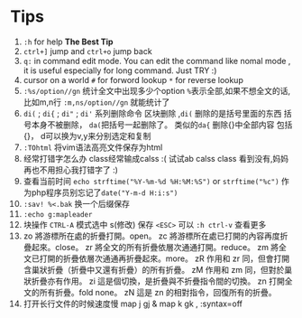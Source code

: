 # Tips

01.  `:h` for help **The Best Tip**
02.  `ctrl+]` jump and `ctrl+o` jump back
03.  `q:` in command edit mode. You can edit the command like nomal mode , it is useful especially for long command. Just TRY :)
04.  cursor on a world  `#` for forword lookup `*` for reverse lookup
05.  `:%s/option//gn` 统计全文中出现多少个option `%`表示全部,如果不想全文的话,比如m,n行 `:m,ns/option//gn` 就能统计了
06.  `di(` ; `di{` ; `di"` ; `di'` 系列删除命令 区块删除 ,`di(` 删除的是括号里面的东西 括号本身不被删除， `da(`把括号一起删除了。 类似的`da{` 删除{}中全部内容 包括{}， d可以换为v,y来分别选定和复制
07.  `:TOhtml` 将vim语法高亮文件保存为html
08.  经常打错字怎么办 class经常输成calss :(  试试ab calss class 看到没有,妈妈再也不用担心我打错字了 :)
09.  查看当前时间 `echo strftime("%Y-%m-%d %H:%M:%S")` or `strftime("%c")` 作为php程序员别忘记了`date("Y-m-d H:i:s")`
10. `:sav! %<.bak` 换一个后缀保存
11. `:echo g:mapleader`
12. 块操作  `CTRL-A` 模式选中 s(修改) 保存 `<ESC>` 可以 `:h ctrl-v` 查看更多
13. zo	將游標所在處的折疊打開。open。
    zc	將游標所在處已打開的內容再度折疊起來。close。
    zr	將全文的所有折疊依層次通通打開。reduce。
    zm	將全文已打開的折疊依層次通通再折疊起來。more。
    zR	作用和 zr 同，但會打開含巢狀折疊（折疊中又還有折疊）的所有折疊。
    zM	作用和 zm 同，但對於巢狀折疊亦有作用。
    zi	這是個切換，是折疊與不折疊指令間的切換。
    zn	打開全文的所有折疊。fold none。
    zN	這是 zn 的相對指令，回復所有的折疊。
14. 打开长行文件的时候速度慢 map j gj  & map k gk , :syntax=off
